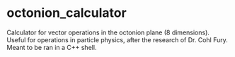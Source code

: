 # octonion_calculator
Calculator for vector operations in the octonion plane (8 dimensions). Useful for operations in particle physics, after the research of Dr. Cohl Fury.
Meant to be ran in a C++ shell.
